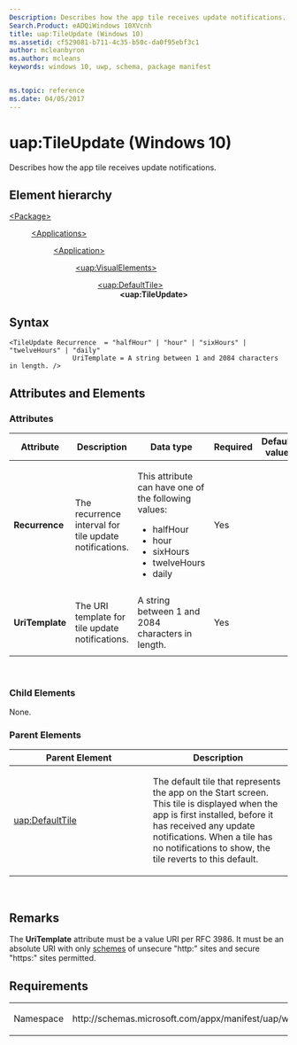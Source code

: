 ```yaml
---
Description: Describes how the app tile receives update notifications.
Search.Product: eADQiWindows 10XVcnh
title: uap:TileUpdate (Windows 10)
ms.assetid: cf529081-b711-4c35-b50c-da0f95ebf3c1
author: mcleanbyron
ms.author: mcleans
keywords: windows 10, uwp, schema, package manifest


ms.topic: reference
ms.date: 04/05/2017
---
```


# uap:TileUpdate (Windows 10)


Describes how the app tile receives update notifications.

## Element hierarchy

<dl>
<dt><a href="element-package.md">&lt;Package&gt;</a></dt>
<dd>
<dl>
<dt><a href="element-applications.md">&lt;Applications&gt;</a></dt>
<dd>
<dl>
<dt><a href="element-application.md">&lt;Application&gt;</a></dt>
<dd>
<dl>
<dt><a href="element-uap-visualelements.md">&lt;uap:VisualElements&gt;</a></dt>
<dd>
<dl>
<dt><a href="element-uap-defaulttile.md">&lt;uap:DefaultTile&gt;</a></dt>
<dd><b>&lt;uap:TileUpdate&gt;</b></dd>
</dl>
</dd>
</dl>
</dd>
</dl>
</dd>
</dl>
</dd>
</dl>

## Syntax

``` syntax
<TileUpdate Recurrence  = "halfHour" | "hour" | "sixHours" | "twelveHours" | "daily"
                UriTemplate = A string between 1 and 2084 characters in length. />
```

## Attributes and Elements


### Attributes

<table>
<colgroup>
<col width="20%" />
<col width="20%" />
<col width="20%" />
<col width="20%" />
<col width="20%" />
</colgroup>
<thead>
<tr class="header">
<th>Attribute</th>
<th>Description</th>
<th>Data type</th>
<th>Required</th>
<th>Default value</th>
</tr>
</thead>
<tbody>
<tr class="odd">
<td><strong>Recurrence</strong></td>
<td><p>The recurrence interval for tile update notifications.</p></td>
<td><p>This attribute can have one of the following values:</p>
<ul>
<li>halfHour</li>
<li>hour</li>
<li>sixHours</li>
<li>twelveHours</li>
<li>daily</li>
</ul></td>
<td>Yes</td>
<td></td>
</tr>
<tr class="even">
<td><strong>UriTemplate</strong></td>
<td><p>The URI template for tile update notifications.</p></td>
<td>A string between 1 and 2084 characters in length.</td>
<td>Yes</td>
<td></td>
</tr>
</tbody>
</table>

 

### Child Elements

None.

### Parent Elements

<table>
<colgroup>
<col width="50%" />
<col width="50%" />
</colgroup>
<thead>
<tr class="header">
<th>Parent Element</th>
<th>Description</th>
</tr>
</thead>
<tbody>
<tr class="odd">
<td><a href="element-uap-defaulttile.md">uap:DefaultTile</a> </td>
<td><p>The default tile that represents the app on the Start screen. This tile is displayed when the app is first installed, before it has received any update notifications. When a tile has no notifications to show, the tile reverts to this default.</p></td>
</tr>
</tbody>
</table>

 

## Remarks

The **UriTemplate** attribute must be a value URI per RFC 3986. It must be an absolute URI with only [schemes](https://docs.microsoft.com/en-us/windows/uwp/launch-resume/launch-maps-app) of unsecure "http:" sites and secure "https:" sites permitted.

## Requirements

<table>
<colgroup>
<col width="50%" />
<col width="50%" />
</colgroup>
<tbody>
<tr class="odd">
<td><p>Namespace</p></td>
<td><p>http://schemas.microsoft.com/appx/manifest/uap/windows10</p></td>
</tr>
</tbody>
</table>

 

 



